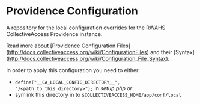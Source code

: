 # Providence Configuration
A repository for the local configuration overrides for the RWAHS CollectiveAccess Providence instance.

Read more about [Providence Configuration Files] (http://docs.collectiveaccess.org/wiki/ConfigurationFiles) and their [Syntax] (http://docs.collectiveaccess.org/wiki/Configuration_File_Syntax).

In order to apply this configuration you need to either:

* `define("__CA_LOCAL_CONFIG_DIRECTORY__", "/<path_to_this_directory>");` in *setup.php* _or_
* symlink this directory in to `$COLLECTIVEACCESS_HOME/app/conf/local`
